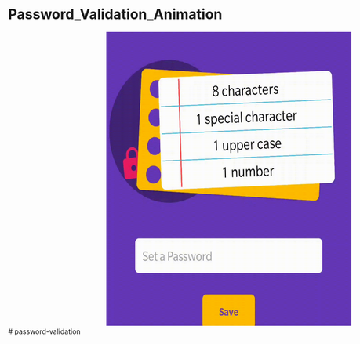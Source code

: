 # Password_Validation_Animation

<img height=600 width=500 hspace=200 src="https://github.com/shashankchandak/Password_Validation_Animation/blob/master/Password.gif"/>
# password-validation
